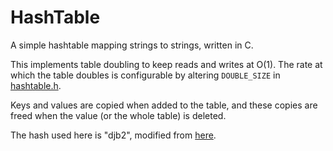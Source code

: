 # HashTable

A simple hashtable mapping strings to strings, written in C.

This implements table doubling to keep reads and writes at O(1). The rate
at which the table doubles is configurable by altering `DOUBLE_SIZE` in
[hashtable.h](./hashtable.h).

Keys and values are copied when added to the table, and these copies are freed when the value (or the whole table) is deleted.

The hash used here is "djb2", modified from [here](http://www.cse.yorku.ca/~oz/hash.html).